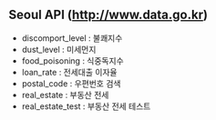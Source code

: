 ## Seoul API (http://www.data.go.kr)

* discomport_level : 불쾌지수 
* dust_level       : 미세먼지
* food_poisoning   : 식중독지수
* loan_rate        : 전세대출 이자율
* postal_code      : 우편번호 검색
* real_estate      : 부동산 전세
* real_estate_test : 부동산 전세 테스트
